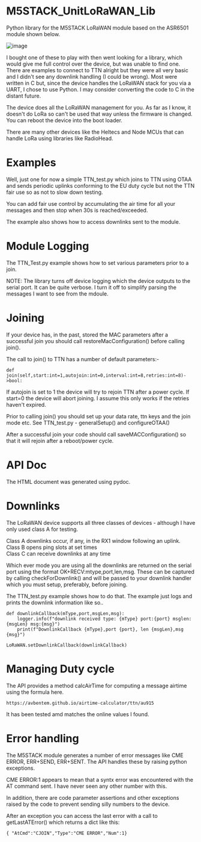 
# M5STACK_UnitLoRaWAN_Lib
Python library for the M5STACK LoRaWAN module based on the ASR6501 module shown below.


![image](https://user-images.githubusercontent.com/15849181/181081701-dac20552-7a27-42bb-9530-ce337279bdee.png)

I bought one of these to play with then went looking for a library, which would give me full control over the device, but was unable to find one. There are examples to connect to TTN alright but they were all very basic and I didn't see any downlink handling (I could be wrong). Most were written in C but, since the device handles the LoRaWAN stack for you via a UART, I chose to use Python. I may consider converting the code to C in the distant future.

The device does all the LoRaWAN management for you. As far as I know, it doesn't do LoRa so can't be used that way unless the firmware is changed. You can reboot the device into the boot loader. 

There are many other devices like the Heltecs and Node MCUs that can handle LoRa using libraries like RadioHead.


# Examples

Well, just one for now a simple TTN_test.py which joins to TTN using OTAA and sends periodic uplinks conforming to the EU duty cycle but not the TTN fair use so as not to slow down testing.

You can add fair use control by accumulating the air time for all your messages and then stop when 30s is reached/exceeded.

The example also shows how to access downlinks sent to the module.

# Module Logging

The TTN_Test.py example shows how to set various parameters prior to a join.

NOTE: The library turns off device logging which the device outputs to the serial port. It can be quite verbose. I turn it off to simplify parsing the messages I want to see from the mdoule.

# Joining

If your device has, in the past, stored the MAC parameters after a successful join you should call restoreMacConfiguration() before calling join().

The call to join() to TTN has a number of default parameters:-

```
def join(self,start:int=1,autojoin:int=0,interval:int=8,retries:int=8)->bool:
```

If autojoin is set to 1 the device will try to rejoin TTN after a power cycle. If start=0 the device will abort joining. I assume this only works if the retries haven't expired.

Prior to calling join() you should set up your data rate, ttn keys and the join mode etc. See TTN_test.py - generalSetup() and configureOTAA()

After a successful join your code should call saveMACConfiguration() so that it will rejoin after a reboot/power cycle.

# API Doc

The HTML document was generated using pydoc. 

# Downlinks

The LoRaWAN device supports all three classes of devices - although I have only used class A for testing. 

Class A downlinks occur, if any, in the RX1 window following an uplink.  
Class B opens ping slots at set times  
Class C can receive downlinks at any time 

Which ever mode you are using all the downlinks are returned on the serial port using the format OK+RECV:mtype,port,len,msg. These can be captured by calling checkForDownlink() and will be passed to your downlink handler which you must setup, preferably, before joining.

The TTN_test.py example shows how to do that. The example just logs and prints the downlink information like so..

```
def downlinkCallback(mType,port,msgLen,msg):
    logger.info(f"downlink received type: {mType} port:{port} msglen:{msgLen} msg:{msg}")
    print(f"DownlinkCallback {mType},port {port}, len {msgLen},msg {msg}")

LoRaWAN.setDownlinkCallback(downlinkCallback)
```

# Managing Duty cycle

The API provides a method calcAirTime for computing a message airtime using the formula here. 
```
https://avbentem.github.io/airtime-calculator/ttn/au915
```
It has been tested amd matches the online values I found.

# Error handling

The M5STACK module generates a number of error messages like CME ERROR, ERR+SEND, ERR+SENT. The API handles these by raising python exceptions.

CME ERROR:1 appears to mean that a syntx error was encountered with the AT command sent. I have never seen any other number with this.

In addition, there are code parameter assertions and other exceptions raised by the code to prevent sending silly numbers to the device.

After an exception you can access the last error with a call to getLastATError() which returns a dict like this:
```
{ "AtCmd":"CJOIN","Type":"CME ERROR","Num":1}
```




